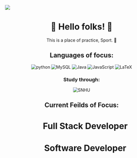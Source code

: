 <img align = "center" src = "https://i.pinimg.com/736x/c5/98/d9/c598d93e44046610cb52318a40f3a7b3.jpg">
<h1 align = "center">👹 Hello folks! 👹 </h1>

<p align = "center">This is a place of practice, Sport. 🏈</p>

<h2 align = "center">Languages of focus:</h2>

<div align = "center">
   <img alt = "python" src = "https://img.shields.io/badge/python-blue?style=for-the-badge&logo=pycharm&logoColor=white">
   <img alt = "MySQL" src = "https://img.shields.io/badge/mysql-black?style=for-the-badge&logo=codio&logoColor=white">
   <img alt = "Java" src = "https://img.shields.io/badge/Java-purple?style=for-the-badge&logo=Eclipse&logoColor=white">
   <img alt = "JavaScript" src = "https://img.shields.io/badge/html,%20css,%20javascript-%23323330.svg?style=for-the-badge&logo=sololearn&logoColor=%23F7DF1E">
   <img alt = "LaTeX" src = "https://img.shields.io/badge/LaTeX%20/%20pdf-green?style=for-the-badge&logo=codio&logoColor=black">
</div>

<div align = "center">
   <h3>Study through:</h3>
   <img alt = "SNHU" src = "https://img.shields.io/badge/SN-HU-blue?style-for-the-badge&logo=southernnewhampshireuniversity&logoColor=blue">
   
</div>

<div>
   <h2 align = "center">Current Feilds of Focus:</h2>
   <ol>
      <h1 align = "center">Full Stack Developer</h1>
      <h1 align = "center">Software Developer</h1>
   </ol>
</div>
<!-- add more later-->
